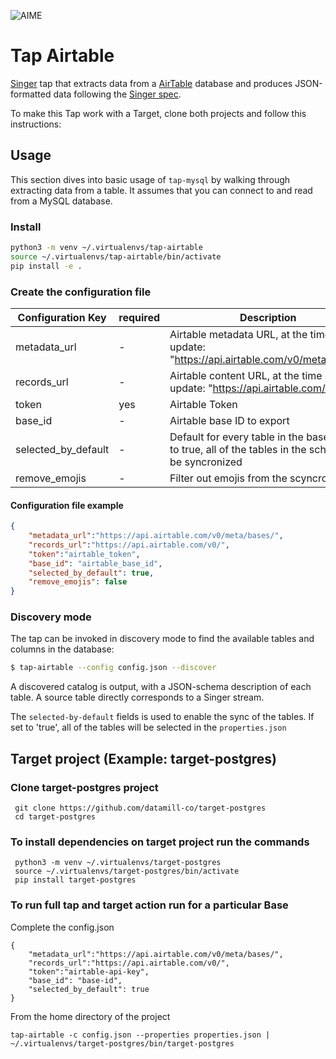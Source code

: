 ![AIME](https://d2ylaz7bdw65jx.cloudfront.net/assets/images/aime-logo.svg)

# Tap Airtable

[Singer](https://www.singer.io/) tap that extracts data from a [AirTable](https://airtable.com/api) database and produces JSON-formatted data following the [Singer spec](https://github.com/singer-io/getting-started/blob/master/docs/SPEC.md).

To make this Tap work with a Target, clone both projects and follow this instructions:

## Usage

This section dives into basic usage of `tap-mysql` by walking through extracting
data from a table. It assumes that you can connect to and read from a MySQL
database.

### Install

```bash
python3 -m venv ~/.virtualenvs/tap-airtable
source ~/.virtualenvs/tap-airtable/bin/activate
pip install -e .
```


### Create the configuration file


| Configuration Key   | required | Description                                                                                              |
|---------------------|----------|----------------------------------------------------------------------------------------------------------|
| metadata_url        | - | Airtable metadata URL, at the time of the update: "https://api.airtable.com/v0/meta/bases/"                    |
| records_url         | - | Airtable content URL, at the time of the update: "https://api.airtable.com/v0/"                          |
| token               | yes | Airtable Token                                                                                           |
| base_id             | - | Airtable base ID to export                                                                               |
| selected_by_default | - | Default for every table in the base. If set to true, all of the tables in the schema will be syncronized |
| remove_emojis       | - | Filter out emojis from the scyncronization                                                               |


#### Configuration file example


```json
{
    "metadata_url":"https://api.airtable.com/v0/meta/bases/",
    "records_url":"https://api.airtable.com/v0/",
    "token":"airtable_token",
    "base_id": "airtable_base_id",
    "selected_by_default": true,
    "remove_emojis": false
}
```


### Discovery mode

The tap can be invoked in discovery mode to find the available tables and
columns in the database:

```bash
$ tap-airtable --config config.json --discover

```

A discovered catalog is output, with a JSON-schema description of each table. A
source table directly corresponds to a Singer stream.

The `selected-by-default` fields is used to enable the sync of the tables. If set to 'true', all of the tables will be 
selected in the `properties.json` 



## Target project (Example: target-postgres) 

### Clone target-postgres project

```shell
 git clone https://github.com/datamill-co/target-postgres
 cd target-postgres
```

### To install dependencies on target project run the commands

```shell
 python3 -m venv ~/.virtualenvs/target-postgres
 source ~/.virtualenvs/target-postgres/bin/activate
 pip install target-postgres
```

### To run full tap and target action run for a particular Base

Complete the config.json 

```
{
    "metadata_url":"https://api.airtable.com/v0/meta/bases/",
    "records_url":"https://api.airtable.com/v0/",
    "token":"airtable-api-key",
    "base_id": "base-id",
    "selected_by_default": true
}
```

From the home directory of the project 

```shell
tap-airtable -c config.json --properties properties.json | ~/.virtualenvs/target-postgres/bin/target-postgres 
```
